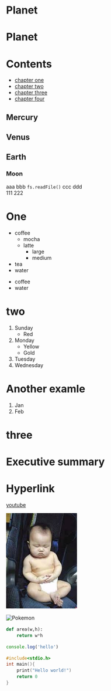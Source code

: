 # Planet
<h1>Planet</h1>

# Contents
* [chapter one](#one)
* [chapter two](#two)
* [chapter three](#three)
* [chapter four](#executive-summary)

## Mercury
## Venus
## Earth
### Moon

aaa bbb `fs.readFile()` ccc ddd  
111 222

# One
- coffee
    * mocha
    * latte
        * large
        * medium
- tea
- water

<ul>
<li>coffee</li>
<li>water</li>
</ul>

# two
1. Sunday
    * Red
1. Monday
    * Yellow
    * Gold
1. Tuesday
7. Wednesday

# Another examle
1. Jan
2. Feb

# three


# Executive summary

# Hyperlink
[youtube](https://youtube.com)

![Lovely Baby](baby.jpg)

![Pokemon](https://assets.pokemon.com/assets/cms2/img/pokedex/full/005.png)

```Python
def area(w,h):
    return w*h
```

```js
console.log('hello')
```

```c
#include<stdio.h>
int main(){
    print("Hello world!")
    return 0
}

```